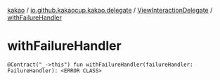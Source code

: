 [kakao](../../index.md) / [io.github.kakaocup.kakao.delegate](../index.md) / [ViewInteractionDelegate](index.md) / [withFailureHandler](./with-failure-handler.md)

# withFailureHandler

`@Contract("_->this") fun withFailureHandler(failureHandler: FailureHandler): <ERROR CLASS>`